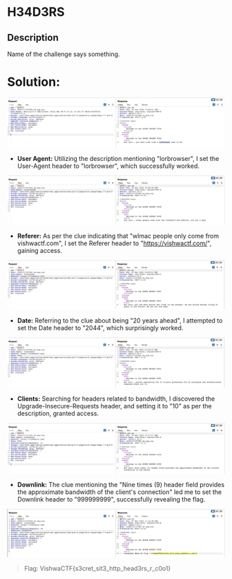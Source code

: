 # H34D3RS

## Description

Name of the challenge says something.

# Solution:

![User Agent](../images/user_agent.png)

- **User Agent:**
  Utilizing the description mentioning "lorbrowser", I set the User-Agent header to "lorbrowser", which successfully worked.

![Referer](../images/referer.png)

- **Referer:**
  As per the clue indicating that "wlmac people only come from vishwactf.com", I set the Referer header to "https://vishwactf.com/", gaining access.

![Date](../images/date.png)

- **Date:**
  Referring to the clue about being "20 years ahead", I attempted to set the Date header to "2044", which surprisingly worked.

![Clients](../images/clients.png)

- **Clients:**
  Searching for headers related to bandwidth, I discovered the Upgrade-Insecure-Requests header, and setting it to "10" as per the description, granted access.

![Downlink](../images/downlin.png)

- **Downlink:**
  The clue mentioning the "Nine times (9) header field provides the approximate bandwidth of the client's connection" led me to set the Downlink header to "999999999", successfully revealing the flag.

![Flag](../images/flag_headers.png)

> Flag: VishwaCTF{s3cret_sit3_http_head3rs_r_c0o1}